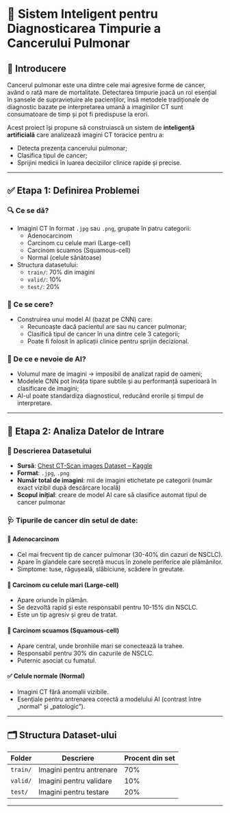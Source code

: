 
# 🧠 Sistem Inteligent pentru Diagnosticarea Timpurie a Cancerului Pulmonar

## 📌 Introducere

Cancerul pulmonar este una dintre cele mai agresive forme de cancer, având o rată mare de mortalitate. Detectarea timpurie joacă un rol esențial în șansele de supraviețuire ale pacienților, însă metodele tradiționale de diagnostic bazate pe interpretarea umană a imaginilor CT sunt consumatoare de timp și pot fi predispuse la erori.

Acest proiect își propune să construiască un sistem de **inteligență artificială** care analizează imagini CT toracice pentru a:
- Detecta prezența cancerului pulmonar;
- Clasifica tipul de cancer;
- Sprijini medicii în luarea deciziilor clinice rapide și precise.

---

## ✅ Etapa 1: Definirea Problemei

### 🔍 Ce se dă?
- Imagini CT în format `.jpg` sau `.png`, grupate în patru categorii:
  - Adenocarcinom
  - Carcinom cu celule mari (Large-cell)
  - Carcinom scuamos (Squamous-cell)
  - Normal (celule sănătoase)
- Structura datasetului:
  - `train/`: 70% din imagini
  - `valid/`: 10%
  - `test/`: 20%

### 🎯 Ce se cere?
- Construirea unui model AI (bazat pe CNN) care:
  - Recunoaște dacă pacientul are sau nu cancer pulmonar;
  - Clasifică tipul de cancer în una dintre cele 3 categorii;
  - Poate fi folosit în aplicații clinice pentru sprijin decizional.

### 🤖 De ce e nevoie de AI?
- Volumul mare de imagini → imposibil de analizat rapid de oameni;
- Modelele CNN pot învăța tipare subtile și au performanță superioară în clasificare de imagini;
- AI-ul poate standardiza diagnosticul, reducând erorile și timpul de interpretare.

---

## 🔎 Etapa 2: Analiza Datelor de Intrare

### 📁 Descrierea Datasetului
- **Sursă**: [Chest CT-Scan images Dataset – Kaggle](https://www.kaggle.com/datasets/mohamedhanyyy/chest-ctscan-images/data)
- **Format**: `.jpg`, `.png`
- **Număr total de imagini**: mii de imagini etichetate pe categorii (număr exact vizibil după descărcare locală)
- **Scopul inițial**: creare de model AI care să clasifice automat tipul de cancer pulmonar

### 🩺 Tipurile de cancer din setul de date:

#### 🔬 Adenocarcinom
- Cel mai frecvent tip de cancer pulmonar (30-40% din cazuri de NSCLC).
- Apare în glandele care secretă mucus în zonele periferice ale plămânilor.
- Simptome: tuse, răgușeală, slăbiciune, scădere în greutate.

#### 🔬 Carcinom cu celule mari (Large-cell)
- Apare oriunde în plămân.
- Se dezvoltă rapid și este responsabil pentru 10-15% din NSCLC.
- Este un tip agresiv și greu de tratat.

#### 🔬 Carcinom scuamos (Squamous-cell)
- Apare central, unde bronhiile mari se conectează la trahee.
- Responsabil pentru 30% din cazurile de NSCLC.
- Puternic asociat cu fumatul.

#### ✅ Celule normale (Normal)
- Imagini CT fără anomalii vizibile.
- Esențiale pentru antrenarea corectă a modelului AI (contrast între „normal” și „patologic”).

---

## 🗂️ Structura Dataset-ului

| Folder   | Descriere                  | Procent din set |
|----------|----------------------------|------------------|
| `train/` | Imagini pentru antrenare   | 70%              |
| `valid/` | Imagini pentru validare    | 10%              |
| `test/`  | Imagini pentru testare     | 20%              |

---


